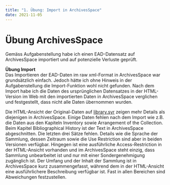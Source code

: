 ```yaml
---
title: "1. Übung: Import in ArchivesSpace"
date: 2021-11-05
---
```


<h1>Übung ArchivesSpace</h1>

<p>Gemäss Aufgabenstellung habe ich einen EAD-Datensatz auf ArchivesSpace importiert und auf potenzielle Verluste geprüft.</p>

<p><b>Übung Import</b><br>
Das Importieren der EAD-Daten im raw xml-Format in ArchivesSpace war grundsätzlich einfach. Jedoch hätte ich ohne Hinweis in der Aufgabenstellung die Import-Funktion wohl nicht gefunden. Nach dem Import habe ich die Daten des ursprünglichen Datensatzes in der HTML-Version im Web mit den importierten Daten in ArchivesSpace verglichen und festgestellt, dass nicht alle Daten übernommen wurden.<br> </p>

<p>Die HTML-Ansicht der Original-Daten auf <a href="https://library.syr.edu/digital/guides/a/aaie.htm#d2e51">library.syr</a> zeigen mehr Details als diejenigen in ArchivesSpace. Einige Daten fehlen nach dem Import wie z.B. die Daten aus den Kapiteln Inventory sowie Arrangement of the Collection. Beim Kapitel Bibliographical History ist der Text in ArchivesSpace abgeschnitten. Die letzten drei Sätze fehlen. Details wie die Sprache der Sammlung, dessen Zeitraum sowie die Use Restriction sind aber in beiden Versionen verfügbar. Hingegen ist eine ausführliche Access-Restriction in der HTML-Ansicht vorhanden und im ArchivesSpace steht einzig, dass Sammlung unbearbeitet ist und nur mit einer Sondergenehmigung zugänglich ist. Der Umfang und der Inhalt der Sammlung ist in ArchivesSpace kurz zusammengefasst, während dem in der HTML-Ansicht eine ausführlichere Beschreibung verfügbar ist. Fast in allen Bereichen sind Abweichungen festzustellen.<br> </p>
